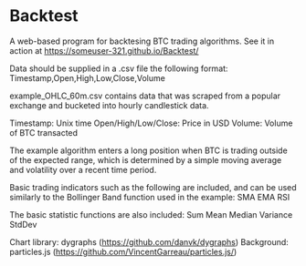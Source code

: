 # Backtest
A web-based program for backtesing BTC trading algorithms. See it in action at https://someuser-321.github.io/Backtest/

Data should be supplied in a .csv file the following format:
  Timestamp,Open,High,Low,Close,Volume
  
example_OHLC_60m.csv contains data that was scraped from a popular exchange and bucketed into hourly candlestick data.
  
Timestamp: Unix time
Open/High/Low/Close: Price in USD
Volume: Volume of BTC transacted

The example algorithm enters a long position when BTC is trading outside of the expected range, which is determined by a simple moving average and volatility over a recent time period.

Basic trading indicators such as the following are included, and can be used similarly to the Bollinger Band function used in the example:
SMA
EMA
RSI

The basic statistic functions are also included:
Sum
Mean
Median
Variance
StdDev

Chart library: dygraphs (https://github.com/danvk/dygraphs)
Background: particles.js (https://github.com/VincentGarreau/particles.js/)

